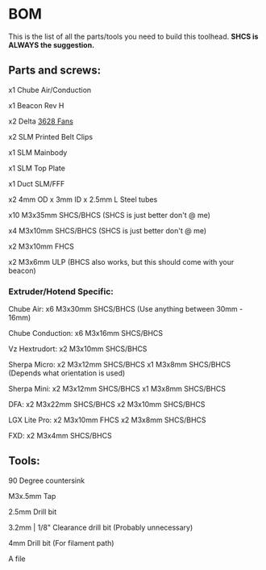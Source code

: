 # BOM
This is the list of all the parts/tools you need to build this toolhead. **SHCS is ALWAYS the suggestion.**

## Parts and screws:
x1 Chube Air/Conduction

x1 Beacon Rev H

x2 Delta [3628 Fans](https://www.digikey.ca/en/products/detail/delta-electronics/FFB03612EHNYCL/6580720)

x2 SLM Printed Belt Clips

x1 SLM Mainbody

x1 SLM Top Plate

x1 Duct SLM/FFF

x2 4mm OD x 3mm ID x 2.5mm L Steel tubes

x10 M3x35mm SHCS/BHCS (SHCS is just better don't @ me)

x4 M3x10mm SHCS/BHCS (SHCS is just better don't @ me)

x2 M3x10mm FHCS

x2 M3x6mm ULP (BHCS also works, but this should come with your beacon)

### Extruder/Hotend Specific:
Chube Air:
x6 M3x30mm SHCS/BHCS (Use anything between 30mm - 16mm)

Chube Conduction:
x6 M3x16mm SHCS/BHCS

Vz Hextrudort:
x2 M3x10mm SHCS/BHCS

Sherpa Micro:
x2 M3x12mm SHCS/BHCS
x1 M3x8mm SHCS/BHCS (Depends what orientation is used)

Sherpa Mini:
x2 M3x12mm SHCS/BHCS
x1 M3x8mm SHCS/BHCS

DFA:
x2 M3x22mm SHCS/BHCS
x2 M3x10mm SHCS/BHCS

LGX Lite Pro:
x2 M3x10mm FHCS
x2 M3x8mm SHCS/BHCS

FXD:
x2 M3x4mm SHCS/BHCS


## Tools:
90 Degree countersink 

M3x.5mm Tap

2.5mm Drill bit

3.2mm | 1/8" Clearance drill bit (Probably unnecessary)

4mm Drill bit (For filament path)

A file

